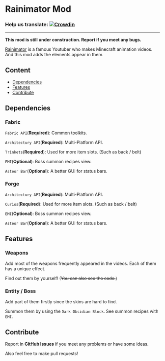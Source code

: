 # Rainimator Mod

### Help us translate: [![Crowdin](https://badges.crowdin.net/rainimatormod/localized.svg)](https://crowdin.com/project/rainimatormod)

---
**This mod is still under construction. Report if you meet any bugs.**

[Rainimator](https://www.youtube.com/@Rainimator) is a famous Youtuber who makes Minecraft animation videos.
And this mod adds the elements appear in them.

## Content

- [Dependencies](#Dependencies)
- [Features](#Features)
- [Contribute](#Contribute)

## Dependencies

### Fabric

`Fabric API`(**Required**): Common toolkits.

`Architectury API`(**Required**): Multi-Platform API.

`Trinkets`(**Required**): Used for more item slots. (Such as back / belt)

`EMI`(**Optional**): Boss summon recipes view.

`Asteor Bar`(**Optional**): A better GUI for status bars.

### Forge

`Architectury API`(**Required**): Multi-Platform API.

`Curios`(**Required**): Used for more item slots. (Such as back / belt)

`EMI`(**Optional**): Boss summon recipes view.

`Asteor Bar`(**Optional**): A better GUI for status bars.

## Features

### Weapons

Add most of the weapons frequently appeared in the videos.
Each of them has a unique effect.

Find out them by yourself! (~~You can also see the code.~~)

### Entity / Boss

Add part of them firstly since the skins are hard to find.

Summon them by using the `Dark Obsidian Block`.
See summon recipes with `EMI`.

## Contribute

Report in **GitHub Issues** if you meet any problems or have some ideas.

Also feel free to make pull requests!